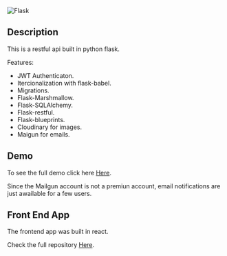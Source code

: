 ![Flask](https://blog.tiraquelibras.com/wp-content/uploads/2019/08/Flask.png)

## Description
This is a restful api built in python flask.

Features:

- JWT Authenticaton.
- Itercionalization with flask-babel.
- Migrations.
- Flask-Marshmallow.
- Flask-SQLAlchemy.
- Flask-restful.
- Flask-blueprints.
- Cloudinary for images.
- Maigun for emails.


## Demo
To see the full demo click here [Here](http://128.199.43.48/storewebapp/).

Since the Mailgun account is not a premiun account, email notifications are just awailable for a few users.

## Front End App
The frontend app was built in react.

Check the full repository [Here](https://github.com/ottobonilla95/React-Redux-App).

   
   
